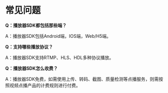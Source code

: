 # 常见问题

**Q：播放器SDK都包括那些端？**

A：播放器SDK包括Android端，IOS端，Web/H5端。


**Q：支持哪些播放协议？**

A：播放器SDK支持RTMP、HLS、HDL多种协议播放。


**Q：播放器SDK怎么收费？**

A：播放器SDK免费，如需使用上传、转码、截图、质量检测等点播服务，则需按照视频点播产品的计费规则进行付费。


